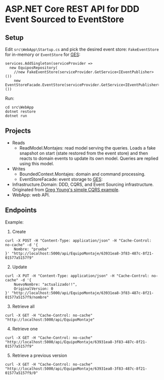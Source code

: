 # ASP.NET Core REST API for DDD Event Sourced to EventStore

Setup
-----

Edit `src\WebApp\Startup.cs` and pick the desired event store: `FakeEventStore` for in-memory or `EventStore` for [GES](https://geteventstore.com):

```
services.AddSingleton(serviceProvider =>                
  new EquiposRepository(                    
    //new FakeEventStore(serviceProvider.GetService<IEventPublisher>())
    new EventStoreFacade.EventStore(serviceProvider.GetService<IEventPublisher>())
```

Run:

```
cd src\WebApp
dotnet restore
dotnet run
```

Projects
--------

* Reads
   * ReadModel.Montajes: read model serving the queries. Loads a fake snapshot on start (state restored from the event store) and then reacts to domain events to update its own model. Queries are replied using this model.
* Writes
   * BoundedContext.Montajes: domain and command processing.
   * EventStoreFacade: event storage to [GES](https://geteventstore.com):
* Infrastructure.Domain: DDD, CQRS, and Event Sourcing infrastructure. Originated from [Greg Young's simple CQRS example](https://github.com/gregoryyoung/m-r).
* WebApp: web API.

Endpoints
---------

Example:

1. Create

  ```
  curl -X POST -H "Content-Type: application/json" -H "Cache-Control: no-cache" -d '{
	  Nombre: "prueba"
  }' "http://localhost:5000/api/EquipoMontaje/63931ea8-3f83-487c-8f21-01577a5157f9"
  ```

2. Update 

  ```
  curl -X PUT -H "Content-Type: application/json" -H "Cache-Control: no-cache" -d '{
	  NuevoNombre: "actualizado!!",
	  OriginalVersion: 0
  }' "http://localhost:5000/api/EquipoMontaje/63931ea8-3f83-487c-8f21-01577a5157f9/nombre"
  ```

3. Retrieve all

  ```
  curl -X GET -H "Cache-Control: no-cache" "http://localhost:5000/api/EquipoMontaje"
  ```
  
4. Retrieve one

  ```
  curl -X GET -H "Cache-Control: no-cache" "http://localhost:5000/api/EquipoMontaje/63931ea8-3f83-487c-8f21-01577a5157f9"
  ```
  
5. Retrieve a previous version

  ```
  curl -X GET -H "Cache-Control: no-cache" "http://localhost:5000/api/EquipoMontaje/63931ea8-3f83-487c-8f21-01577a5157f9/0"
  ```
